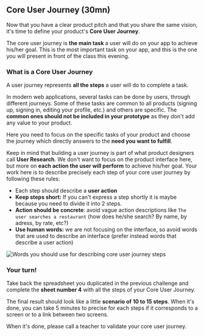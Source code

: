 ## Core User Journey (30mn)

Now that you have a clear product pitch and that you share the same vision, it's time to define your product's **Core User Journey**.

The core user journey is **the main task** a user will do on your app to achieve his/her goal. This is the most important task on your app, and this is the one you will present in front of the class this evening.


### What is a Core User Journey

A user journey represents **all the steps** a user will do to complete a task.

In modern web applications, several tasks can be done by users, through different journeys. Some of these tasks are common to all products (signing up, signing in, editing your profile, etc.) and others are specific. The **common ones should not be included in your prototype** as they don't add any value to your product.

Here you need to focus on the specific tasks of your product and choose the journey which directly answers to the **need you want to fulfill**.

Keep in mind that building a user journey is part of what product designers call **User Research**. We don't want to focus on the product interface here, but more on **each action the user will perform** to achieve his/her goal. Your work here is to describe precisely each step of your core user journey by following these rules:

- Each step should describe a **user action**
- **Keep steps short:** If you can't express a step shortly it is maybe because you need to divide it into 2 steps.
- **Action should be concrete**: avoid vague action descriptions like `The user searches a restaurant` (how does he/she search? By name, by adress, by rate, etc?)
- **Use human words:** we are not focusing on the interface, so avoid words that are used to describe an interface (prefer instead words that describe a user action)

![Words you should use for describing core user journey steps](https://raw.githubusercontent.com/lewagon/fullstack-images/master/frontend/pds_core_user_journey.png)

### Your turn!

Take back the spreadsheet you duplicated in the previous challenge and complete the **sheet number 4** with all the steps of your Core User Journey.

The final result should look like a little **scenario of 10 to 15 steps**. When it's done, you can take 5 minutes to precise for each steps if it corresponds to a screen or to a link between two screens.

When it's done, please call a teacher to validate your core user journey.
